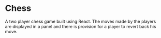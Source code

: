 # Chess

A two player chess game built using React. The moves made by the players are displayed in a panel and there is provision for a player to revert back his move.
